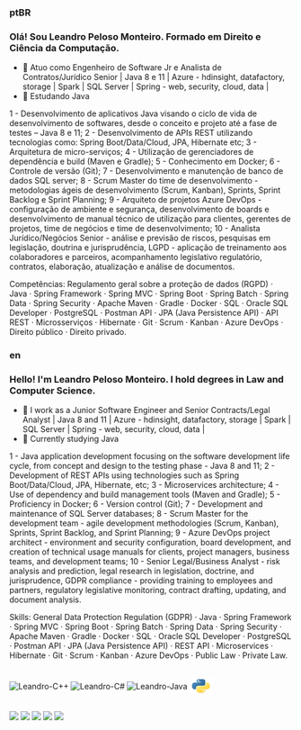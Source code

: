 ### ptBR
### Olá! Sou Leandro Peloso Monteiro. Formado em Direito e Ciência da Computação.

- 🔭 Atuo como Engenheiro de Software Jr e Analista de Contratos/Jurídico Senior | Java 8 e 11 | Azure - hdinsight, datafactory, storage | Spark | SQL Server | Spring - web, security, cloud, data |
- 🌱 Estudando Java 

1 - Desenvolvimento de aplicativos Java visando o ciclo de vida de desenvolvimento de softwares, desde o conceito e projeto até a fase de testes – Java 8 e 11;
2 - Desenvolvimento de APIs REST utilizando tecnologias como: Spring Boot/Data/Cloud, JPA, Hibernate etc;
3 - Arquitetura de micro-serviços;
4 - Utilização de gerenciadores de dependência e build (Maven e Gradle);
5 - Conhecimento em Docker;
6 - Controle de versão (Git);
7 - Desenvolvimento e manutenção de banco de dados SQL server;
8 - Scrum Master do time de desenvolvimento - metodologias ágeis de desenvolvimento (Scrum, Kanban), Sprints, Sprint Backlog e Sprint Planning;
9 - Arquiteto de projetos Azure DevOps - configuração de ambiente e segurança, desenvolvimento de boards e desenvolvimento de manual técnico de utilização para clientes, gerentes de projetos, time de negócios e time de desenvolvimento;
10 - Analista Jurídico/Negócios Senior - análise e previsão de riscos, pesquisas em legislação, doutrina e jurisprudência, LGPD - aplicação de treinamento aos colaboradores e parceiros, acompanhamento legislativo regulatório, contratos, elaboração, atualização e análise de documentos.

Competências: Regulamento geral sobre a proteção de dados (RGPD) · Java · Spring Framework · Spring MVC · Spring Boot · Spring Batch · Spring Data · Spring Security · Apache Maven · Gradle · Docker · SQL · Oracle SQL Developer · PostgreSQL · Postman API · JPA (Java Persistence API) · API REST · Microsserviços · Hibernate · Git · Scrum · Kanban · Azure DevOps · Direito público · Direito privado.


### en
### Hello! I'm Leandro Peloso Monteiro. I hold degrees in Law and Computer Science.

- 🔭 I work as a Junior Software Engineer and Senior Contracts/Legal Analyst | Java 8 and 11 | Azure - hdinsight, datafactory, storage | Spark | SQL Server | Spring - web, security, cloud, data |
- 🌱 Currently studying Java
  
1 - Java application development focusing on the software development life cycle, from concept and design to the testing phase - Java 8 and 11;
2 - Development of REST APIs using technologies such as Spring Boot/Data/Cloud, JPA, Hibernate, etc;
3 - Microservices architecture;
4 - Use of dependency and build management tools (Maven and Gradle);
5 - Proficiency in Docker;
6 - Version control (Git);
7 - Development and maintenance of SQL Server databases;
8 - Scrum Master for the development team - agile development methodologies (Scrum, Kanban), Sprints, Sprint Backlog, and Sprint Planning;
9 - Azure DevOps project architect - environment and security configuration, board development, and creation of technical usage manuals for clients, project managers, business teams, and development teams;
10 - Senior Legal/Business Analyst - risk analysis and prediction, legal research in legislation, doctrine, and jurisprudence, GDPR compliance - providing training to employees and partners, regulatory legislative monitoring, contract drafting, updating, and document analysis.

Skills: General Data Protection Regulation (GDPR) · Java · Spring Framework · Spring MVC · Spring Boot · Spring Batch · Spring Data · Spring Security · Apache Maven · Gradle · Docker · SQL · Oracle SQL Developer · PostgreSQL · Postman API · JPA (Java Persistence API) · REST API · Microservices · Hibernate · Git · Scrum · Kanban · Azure DevOps · Public Law · Private Law.




<div style="display: inline_block"><br>
  <img align="center" alt="Leandro-C++" height="30" width="40" src="https://cdn.jsdelivr.net/gh/devicons/devicon/icons/cplusplus/cplusplus-original.svg">
  <img align="center" alt="Leandro-C#" height="30" width="40" src="https://cdn.jsdelivr.net/gh/devicons/devicon/icons/csharp/csharp-original.svg">
  <img align="center" alt="Leandro-Java" height="30" width="40" src="https://cdn.jsdelivr.net/gh/devicons/devicon/icons/java/java-original.svg">
  <img align="center" alt="Leandro-Python" height="30" width="40" src="https://raw.githubusercontent.com/devicons/devicon/master/icons/python/python-original.svg">
</div>
  
  ##
 
<div> 
  <a href="https://www.youtube.com/channel/UCqMh9iAtShcu1sTEd9I_uyg" target="_blank"><img src="https://img.shields.io/badge/YouTube-FF0000?style=for-the-badge&logo=youtube&logoColor=white" target="_blank"></a>
  <a href="https://instagram.com/leandropeloso" target="_blank"><img src="https://img.shields.io/badge/-Instagram-%23E4405F?style=for-the-badge&logo=instagram&logoColor=white" target="_blank"></a>
 <a href="https://discord.gg/V3MNhnU2" target="_blank"><img src="https://img.shields.io/badge/Discord-7289DA?style=for-the-badge&logo=discord&logoColor=white" target="_blank"></a> 
  <a href = "mailto:leandropeloso@gmail.com"><img src="https://img.shields.io/badge/-Gmail-%23333?style=for-the-badge&logo=gmail&logoColor=white" target="_blank"></a>
  <a href="https://www.linkedin.com/in/leandro-peloso-monteiro-220924250/" target="_blank"><img src="https://img.shields.io/badge/-LinkedIn-%230077B5?style=for-the-badge&logo=linkedin&logoColor=white" target="_blank"></a> 
  
</div>
